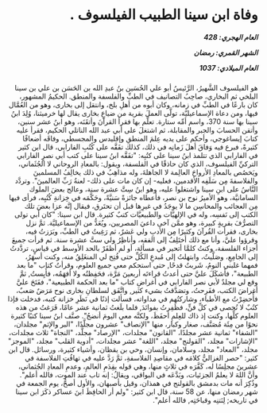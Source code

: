 <h1 dir="rtl">وفاة ابن سينا الطبيب الفيلسوف .</h1>

<h5 dir="rtl">العام الهجري:  428

الشهر القمري: رمضان

العام الميلادي: 1037</h5>

<p dir="rtl">هو الفيلسوف الشَّهيرُ، الرَّئيسُ أبو علي الحُسَين بنُ عبدِ الله بن الحَسَن بن علي بن سينا البلخي ثم البخاري، صاحِبُ التصانيف في الطبِّ والفلسفة والمنطق. الحكيمُ المشهور، كان بارعًا في الطبِّ في زمانه، وكان أبوه من أهلِ بلخ، وانتقل إلى بخارى، وهو من العُمَّال فيها، ومن دعاة الإسماعيليَّة، تولَّى العملَ بقرية من ضياعِ بخارى يقال لها خرميثنا، وُلِدَ ابنُ سينا بها سنة 370، واسم أمِّه ستارة. تعلَّم بها فقرأ القرآنَ وأتقَنَه، وهو ابنُ عشر سنين، وأتقن الحسابَ والجبر والمقابلة، ثم اشتغلَ على أبي عبد الله الناتلي الحكيم، فقرأ عليه كتابَ إيساغوجي، وأحكم على يديه عِلمَ المنطقِ وإقليدس والمجسطي، وفاقَه أضعافًا كثيرةً، فبرع فيه وَفاقَ أهلَ زَمانِه في ذلك، كذلك تفَقَّه على كُتُبِ الفارابي، قال ابن كثير في الفارابي الذي تتلمذ ابنُ سينا على كتُبِه: "تفَقَّه ابنُ سينا على كتب أبي نصرٍ الفارابي التركيِّ الفيلسوف، الذي كان حاذقًا في الفلسفة، ويقول: بالمعادِ الروحاني لا الجُثَماني، ويَخصُص بالمعادِ الأرواحَ العالِمة لا الجاهلةَ، وله مذاهِبُ في ذلك يخالِفُ المسلمينَ والفلاسفةَ مِن سَلَفِه الأقدمين، فعليه- إن كان مات على ذلك- لعنةُ رَبِّ العالمينَ". وتردَّد النَّاسُ على ابنِ سينا واشتغلوا عليه، وهو ابنُ سِتَّ عشرة سنة، وعالج بعضَ الملوك السامانيَّة، وهو الأميرُ نوح بن نصر، فأعطاه جائزةً سَنيَّةً، وحَكَّمَه في خِزانةِ كُتُبِه، فرأى فيها مِن العجائب والمحاسِن ما لا يوجَدُ في غيرِها قبل أن تحتَرق، فيقال إنَّه عزا بعضَ تلك الكتب إلى نَفسِه، وله في الإلهيَّات والطبيعيَّات كتبٌ كثيرة. قال ابن سينا: "كان أبي تولى التصرُّفَ بقريةٍ كبيرة، وهو ممَّن آخى داعيَ المصريين، ويُعَدُّ من الإسماعيليَّة. ثمَّ نزل بخارى، فقرأت القُرآنَ وكثيرًا مِن الأدبِ ولي عَشرٌ، ثم رَغِبتُ في الطبِّ، وبَرَزتُ فيه، وقرؤوا عليَّ، وأنا مع ذلك أختَلِفُ إلى الفقه، وأناظِرُ ولي ستَّ عشرة سنة. ثم قرأت جميعَ أجزاء الفلسفة، وكنتُ كلمَّا أتحير في مسألة، أو لم أظفَرْ بالحد الأوسط في قياسٍ، تردَّدتُ إلى الجامِعِ، وصَلَّيتُ، وابتهلتُ إلى مُبدعِ الكُلِّ حتى فُتِح لي المنغَلِقُ منه، وكنت أسهَرُ، فمهما غلبني النومُ، شَربتُ قدحًا, حتى استحكم معي جميع العلوم، وقرأتُ كتاب "ما بعد الطبيعة"، فأشكَلَ عليَّ حتى أعدتُ قراءتَه أربعينَ مَرَّة، فحَفِظتُه ولا أفهَمُه، فأَيِستُ, ثمَّ وقع لي مجلدٌ لأبي نصر الفارابي في أغراضِ كتاب "ما بعد الحكمة الطبيعية"، ففَتَحَ عليَّ أغراضَ الكتب، ففَرِحتُ، وتصَدَّقتُ بشيء كثير, واتَّفَق لسلطانِ بخارى نوح مَرَضٌ صَعبٌ، فأُحضِرْتُ مع الأطباء، وشاركتُهم في مداواته، فسألت إذنًا في نَظَرِ خزانة كتبه، فدخلت فإذا كتُبٌ لا تُحصى في كلِّ فنٍّ، فظَفِرتُ بفوائدَ, فلما بلَغتُ ثمانية عشر عامًا، فَرَغتُ من هذه العلوم كلِّها، وكنت إذ ذاك للعِلمِ أحفَظَ، ولكنَّه معي اليومَ أنضجُ". صنَّف ابنُ سينا كتبًا كثيرة نحوًا من مِئَة مُصَنَّف، صغار وكبار، منها "الإنصاف" عشرون مجلَّدًا، "البر والإثم" مجلدان، "الشفاء" ثمانية عشر مجلدًا، "القانون" مجلدات، "الإرصاد" مجلَّد، "النجاة" ثلاث مجلدات، "الإشارات" مجلد، "القولنج" مجلد، "اللغة" عشر مجلدات، "أدوية القلب" مجلد، "الموجز" مجلد، "المعاد" مجلد، وسلامان، وإنسان، وحي بن يقظان، وأشياء كثيرة، ورسائل. قال ابن كثير: "حصر الغزاليُّ كلامَه في مقاصِدِ الفلاسفةِ، ثمَّ رَدَّ عليه في تهافُتِ الفلاسفة في عشرينَ مجلِسًا له، كَفَّرَه في ثلاثٍ منها، وهي قوله بقِدَمِ العالمِ، وعدمِ المعادِ الجُثماني، وأنَّ اللهَ لا يعلمُ الجزئيات، وبَدَّعَه في البواقي، ويقالُ: إنه تاب عند الموت، فالله أعلم". وذُكِرَ أنه مات بدمشق بالقولنج في همذان، وقيل بأصبهان، والأول أصحُّ، يوم الجمعة في شهر رمضان منها، عن 58 سنة، قال ابن كثير: "ولم أر الحافِظَ ابنَ عساكر ذكَرَ ابن سينا في تاريخه; لِنَتنِه وقباحَتِه, فالله أعلم".</p></br>

